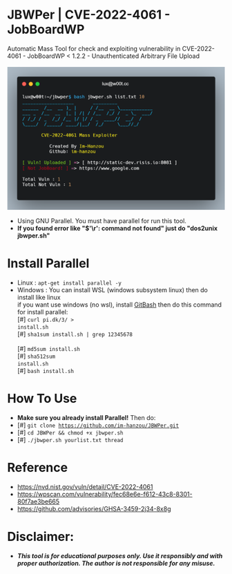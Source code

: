 # JBWPer | CVE-2022-4061 - JobBoardWP
Automatic Mass Tool for check and exploiting vulnerability in CVE-2022-4061 - JobBoardWP < 1.2.2 - Unauthenticated Arbitrary File Upload<br><br>
<img src="https://github.com/im-hanzou/JBWPer/blob/main/detail/jbwper.png" width=600></img><br>
- Using GNU Parallel. You must have parallel for run this tool.<br>
- <b>If you found error like "$'\r': command not found" just do "dos2unix jbwper.sh"</b>
# Install Parallel
- Linux : <code>apt-get install parallel -y</code><br>
- Windows : You can install WSL (windows subsystem linux) then do install like linux<br>if you want use windows (no wsl), install <a href="https://git-scm.com/download/win">GitBash</a> then do this command for install parallel: <br>
[#] <code>curl pi.dk/3/ > install.sh </code><br>[#] <code>sha1sum install.sh | grep 12345678 </code><br>[#] <code>md5sum install.sh </code><br>[#] <code>sha512sum install.sh </code><br>[#] <code>bash install.sh</code><br>
# How To Use
- <b>Make sure you already install Parallel!</b> Then do:
- [#] <code>git clone https://github.com/im-hanzou/JBWPer.git</code>
- [#] <code>cd JBWPer && chmod +x jbwper.sh</code>
- [#] <code>./jbwper.sh yourlist.txt thread</code>
# Reference
- https://nvd.nist.gov/vuln/detail/CVE-2022-4061
- https://wpscan.com/vulnerability/fec68e6e-f612-43c8-8301-80f7ae3be665
- https://github.com/advisories/GHSA-3459-2j34-8x8g
# Disclaimer:
- <b><i>This tool is for educational purposes only. Use it responsibly and with proper authorization. The author is not responsible for any misuse.</b></i>
